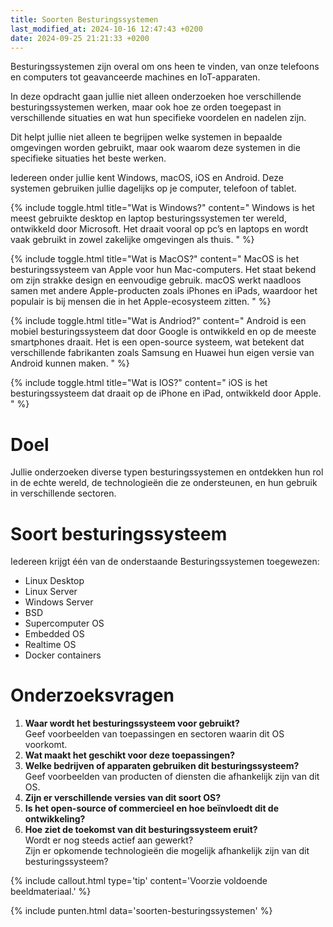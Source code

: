 ```yaml
---
title: Soorten Besturingssystemen
last_modified_at: 2024-10-16 12:47:43 +0200
date: 2024-09-25 21:21:33 +0200
---
```



Besturingssystemen zijn overal om ons heen te vinden, van onze telefoons en computers tot geavanceerde machines en IoT-apparaten. 

In deze opdracht gaan jullie niet alleen onderzoeken hoe verschillende besturingssystemen werken, maar ook hoe ze orden toegepast in verschillende situaties en wat hun specifieke voordelen en nadelen zijn.

Dit helpt jullie niet alleen te begrijpen welke systemen in bepaalde omgevingen worden gebruikt, maar ook waarom deze systemen in die specifieke situaties het beste werken.

Iedereen onder jullie kent Windows, macOS, iOS en Android. Deze systemen gebruiken jullie dagelijks op je computer, telefoon of tablet. 

{% include toggle.html title="Wat is Windows?" content="
Windows is het meest gebruikte desktop en laptop besturingssystemen ter wereld, ontwikkeld door Microsoft. Het draait vooral op pc’s en laptops en wordt vaak gebruikt in zowel zakelijke omgevingen als thuis.
" %}

{% include toggle.html title="Wat is MacOS?" content="
MacOS is het besturingssysteem van Apple voor hun Mac-computers. Het staat bekend om zijn strakke design en eenvoudige gebruik. macOS werkt naadloos samen met andere Apple-producten zoals iPhones en iPads, waardoor het populair is bij mensen die in het Apple-ecosysteem zitten.
" %}

{% include toggle.html title="Wat is Andriod?" content="
Android is een mobiel besturingssysteem dat door Google is ontwikkeld en op de meeste smartphones draait. Het is een open-source systeem, wat betekent dat verschillende fabrikanten zoals Samsung en Huawei hun eigen versie van Android kunnen maken. 
" %}

{% include toggle.html title="Wat is IOS?" content="
iOS is het besturingssysteem dat draait op de iPhone en iPad, ontwikkeld door Apple. 
" %}

# Doel

Jullie onderzoeken diverse typen besturingssystemen en ontdekken hun rol in de echte wereld, de technologieën die ze ondersteunen, en hun gebruik in verschillende sectoren.

# Soort besturingssysteem

Iedereen krijgt één van de onderstaande Besturingssystemen toegewezen:
- Linux Desktop
- Linux Server
- Windows Server
- BSD
- Supercomputer OS
- Embedded OS
- Realtime OS
- Docker containers

# Onderzoeksvragen

1. **Waar wordt het besturingssysteem voor gebruikt?**  
    Geef voorbeelden van toepassingen en sectoren waarin dit OS voorkomt.
2. **Wat maakt het geschikt voor deze toepassingen?**  
3. **Welke bedrijven of apparaten gebruiken dit besturingssysteem?**  
    Geef voorbeelden van producten of diensten die afhankelijk zijn van dit OS.
4. **Zijn er verschillende versies van dit soort OS?**
5. **Is het open-source of commercieel en hoe beïnvloedt dit de ontwikkeling?**
6. **Hoe ziet de toekomst van dit besturingssysteem eruit?**  
    Wordt er nog steeds actief aan gewerkt?  
    Zijn er opkomende technologieën die mogelijk afhankelijk zijn van dit besturingssysteem?

{% include callout.html type='tip' content='Voorzie voldoende beeldmateriaal.' %}

{% include punten.html data='soorten-besturingssystemen' %}
